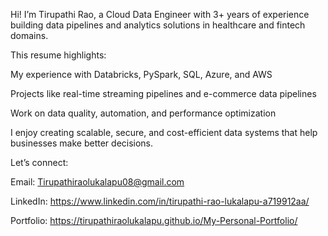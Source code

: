 Hi! I’m Tirupathi Rao, a Cloud Data Engineer with 3+ years of experience building data pipelines and analytics solutions in healthcare and fintech domains.

This resume highlights:

My experience with Databricks, PySpark, SQL, Azure, and AWS

Projects like real-time streaming pipelines and e-commerce data pipelines

Work on data quality, automation, and performance optimization

I enjoy creating scalable, secure, and cost-efficient data systems that help businesses make better decisions.

Let’s connect:

Email: Tirupathiraolukalapu08@gmail.com

LinkedIn: https://www.linkedin.com/in/tirupathi-rao-lukalapu-a719912aa/

Portfolio: https://tirupathiraolukalapu.github.io/My-Personal-Portfolio/

